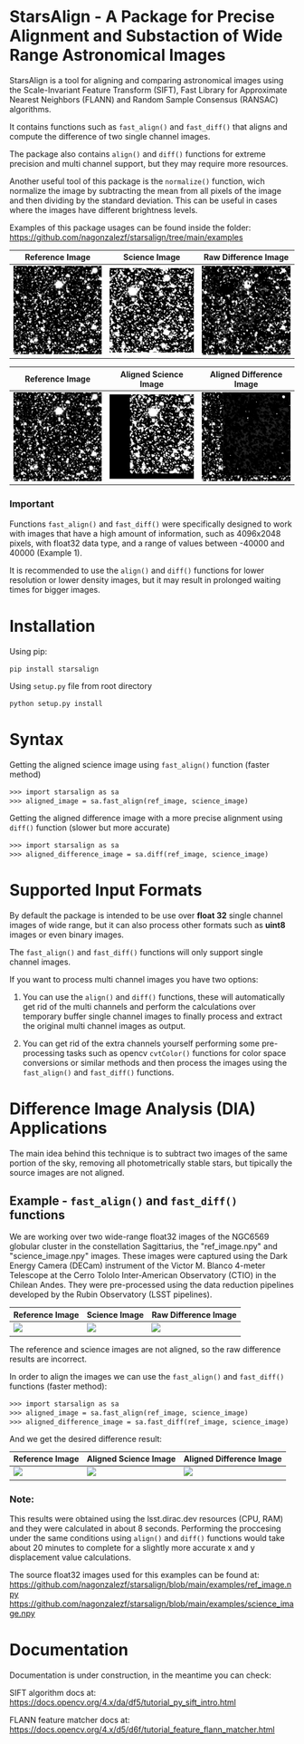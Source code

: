 # StarsAlign - A Package for Precise Alignment and Substaction of Wide Range Astronomical Images

StarsAlign is a tool for aligning and comparing astronomical images using the Scale-Invariant Feature Transform (SIFT), Fast Library for Approximate Nearest Neighbors (FLANN) and Random Sample Consensus (RANSAC) algorithms.

It contains functions such as ```fast_align()``` and ```fast_diff()``` that aligns and compute the difference of two single channel images.

The package also contains ```align()``` and ```diff()``` functions for extreme precision and multi channel support, but they may require more resources.

Another useful tool of this package is the ```normalize()``` function, wich normalize the image by subtracting the mean from all pixels of the image and then dividing by the standard deviation. This can be useful in cases where the images have different brightness levels.

Examples of this package usages can be found inside the folder: https://github.com/nagonzalezf/starsalign/tree/main/examples

| Reference Image  | Science Image | Raw Difference Image |
| ------------- | ------------- | ------------- |
| <img src="examples/example_2_outputs/001_ref_image.png" width="240"> | <img src="examples/example_2_outputs/002_science_image.png" width="240">  | <img src="examples/example_2_outputs/003_raw_diff_image.png" width="240">  |

| Reference Image  | Aligned Science Image | Aligned Difference Image |
| ------------- | ------------- | ------------- |
| <img src="examples/example_2_outputs/001_ref_image.png" width="240">  | <img src="examples/example_2_outputs/004_aligned_image.png" width="240">  | <img src="examples/example_2_outputs/005_diff_image.png" width="240">  |

### Important ###

Functions ```fast_align()``` and ```fast_diff()``` were specifically designed to work with images that have a high amount of information, such as 4096x2048 pixels, with float32 data type, and a range of values between -40000 and 40000 (Example 1).

It is recommended to use the ```align()``` and ```diff()``` functions for lower resolution or lower density images, but it may result in prolonged waiting times for bigger images.

# Installation

Using pip:
```
pip install starsalign
```

Using ```setup.py``` file from root directory
```
python setup.py install
```

# Syntax

Getting the aligned science image using ```fast_align()``` function (faster method)
```
>>> import starsalign as sa
>>> aligned_image = sa.fast_align(ref_image, science_image)
```

Getting the aligned difference image with a more precise alignment using ```diff()``` function (slower but more accurate)
```
>>> import starsalign as sa
>>> aligned_difference_image = sa.diff(ref_image, science_image)
```

# Supported Input Formats

By default the package is intended to be use over **float 32** single channel images of wide range, but it can also process other formats such as **uint8** images or even binary images.

The ```fast_align()``` and ```fast_diff()``` functions will only support single channel images.

If you want to process multi channel images you have two options:

1. You can use the ```align()``` and ```diff()``` functions, these will automatically get rid of the multi channels and perform the calculations over temporary buffer single channel images to finally process and extract the original multi channel images as output.

2. You can get rid of the extra channels yourself performing some pre-processing tasks such as opencv ```cvtColor()``` functions for color space conversions or similar methods and then process the images using the ```fast_align()``` and ```fast_diff()``` functions.

# Difference Image Analysis (DIA) Applications

The main idea behind this technique is to subtract two images of the same portion of the sky, removing all photometrically stable stars, but tipically the source images are not aligned.

## Example - ```fast_align()``` and ```fast_diff()``` functions

We are working over two wide-range float32 images of the NGC6569 globular cluster in the constellation Sagittarius, the "ref_image.npy" and "science_image.npy" images. These images were captured using the Dark Energy Camera (DECam) instrument of the Victor M. Blanco 4-meter Telescope at the Cerro Tololo Inter-American Observatory (CTIO) in the Chilean Andes. They were pre-processed using the data reduction pipelines developed by the Rubin Observatory (LSST pipelines).

| Reference Image  | Science Image | Raw Difference Image |
| ------------- | ------------- | ------------- |
| <img src="https://i.ibb.co/bQsdzKh/001-ref-image.png" width="240">  | <img src="https://i.ibb.co/R7z22P0/002-science-image.png" width="240">  | <img src="https://i.ibb.co/9yPDhMk/003-raw-diff-image.png" width="240">  |

The reference and science images are not aligned, so the raw difference results are incorrect.

In order to align the images we can use the ```fast_align()``` and ```fast_diff()``` functions (faster method):

```
>>> import starsalign as sa
>>> aligned_image = sa.fast_align(ref_image, science_image)
>>> aligned_difference_image = sa.fast_diff(ref_image, science_image)
```

And we get the desired difference result:

| Reference Image  | Aligned Science Image | Aligned Difference Image |
| ------------- | ------------- | ------------- |
| <img src="https://i.ibb.co/bQsdzKh/001-ref-image.png" width="240">  | <img src="https://i.ibb.co/d49V0Zc/004-aligned-image.png" width="240">  | <img src="https://i.ibb.co/GCy1qKc/005-diff-image.png" width="240">  |

### Note: ###
This results were obtained using the lsst.dirac.dev resources (CPU, RAM) and they were calculated in about 8 seconds. Performing the proccesing under the same conditions using ```align()``` and ```diff()``` functions would take about 20 minutes to complete for a slightly more accurate x and y displacement value calculations.

The source float32 images used for this examples can be found at:
https://github.com/nagonzalezf/starsalign/blob/main/examples/ref_image.npy
https://github.com/nagonzalezf/starsalign/blob/main/examples/science_image.npy

# Documentation

Documentation is under construction, in the meantime you can check:

SIFT algorithm docs at: https://docs.opencv.org/4.x/da/df5/tutorial_py_sift_intro.html

FLANN feature matcher docs at: https://docs.opencv.org/4.x/d5/d6f/tutorial_feature_flann_matcher.html
